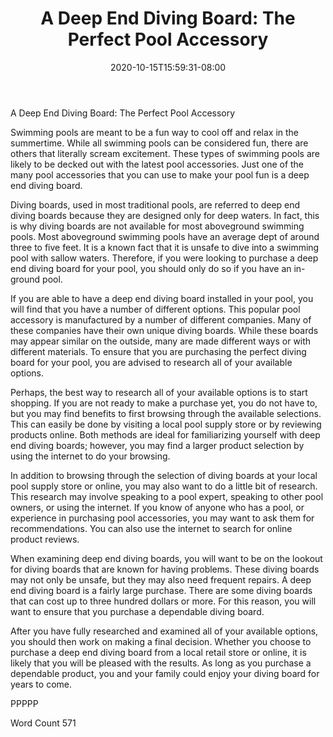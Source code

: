 ﻿---
title: "A Deep End Diving Board: The Perfect Pool Accessory"
date: 2020-10-15T15:59:31-08:00
description: "Pool Accessories Tips for Web Success"
featured_image: "/images/Pool Accessories.jpg"
tags: ["Pool Accessories"]
---

A Deep End Diving Board: The Perfect Pool Accessory

Swimming pools are meant to be a fun way to cool off and relax in the summertime.  While all swimming pools can be considered fun, there are others that literally scream excitement. These types of swimming pools are likely to be decked out with the latest pool accessories.  Just one of the many pool accessories that you can use to make your pool fun is a deep end diving board.

Diving boards, used in most traditional pools, are referred to deep end diving boards because they are designed only for deep waters.  In fact, this is why diving boards are not available for most aboveground swimming pools.  Most aboveground swimming pools have an average dept of around three to five feet. It is a known fact that it is unsafe to dive into a swimming pool with sallow waters. Therefore, if you were looking to purchase a deep end diving board for your pool, you should only do so if you have an in-ground pool.

If you are able to have a deep end diving board installed in your pool, you will find that you have a number of different options. This popular pool accessory is manufactured by a number of different companies. Many of these companies have their own unique diving boards.  While these boards may appear similar on the outside, many are made different ways or with different materials.  To ensure that you are purchasing the perfect diving board for your pool, you are advised to research all of your available options.

Perhaps, the best way to research all of your available options is to start shopping.  If you are not ready to make a purchase yet, you do not have to, but you may find benefits to first browsing through the available selections. This can easily be done by visiting a local pool supply store or by reviewing products online. Both methods are ideal for familiarizing yourself with deep end diving boards; however, you may find a larger product selection by using the internet to do your browsing.

In addition to browsing through the selection of diving boards at your local pool supply store or online, you may also want to do a little bit of research. This research may involve speaking to a pool expert, speaking to other pool owners, or using the internet.  If you know of anyone who has a pool, or experience in purchasing pool accessories, you may want to ask them for recommendations.  You can also use the internet to search for online product reviews.

When examining deep end diving boards, you will want to be on the lookout for diving boards that are known for having problems. These diving boards may not only be unsafe, but they may also need frequent repairs.  A deep end diving board is a fairly large purchase. There are some diving boards that can cost up to three hundred dollars or more. For this reason, you will want to ensure that you purchase a dependable diving board.    

After you have fully researched and examined all of your available options, you should then work on making a final decision.  Whether you choose to purchase a deep end diving board from a local retail store or online, it is likely that you will be pleased with the results. As long as you purchase a dependable product, you and your family could enjoy your diving board for years to come.

PPPPP

Word Count 571


